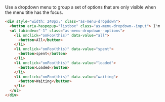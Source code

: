Use a dropdown menu to group a set of options that are only visible when the menu title has the focus.


```html
<div style="width: 240px;" class="as-menu-dropdown">
  <button aria-haspopup="listbox" class="as-menu-dropdown--input"> I'm a dropdown </button>
  <ul tabindex="-1" class="as-menu-dropdown--options">
    <li onclick="onFoo(this)" data-value="all">
      <button>All</button>
    </li>
    <li onclick="onFoo(this)" data-value="spent">
      <button>spent</button>
    </li>
    <li onclick="onFoo(this)" data-value="loaded">
      <button>Loaded</button>
    </li>
    <li onclick="onFoo(this)" data-value="waiting">
      <button>Waiting</button>
    </li>
  </ul>
</div>
```